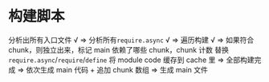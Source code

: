 # 构建脚本

分析出所有入口文件 √
=>
分析所有`require.async` √
=>
遍历构建 √
=>
如果符合 chunk，则独立出来，标记 main 依赖了哪些 chunk，chunk 计数
替换`require.async`/`require`/`define`
将 module code 缓存到 cache 里
=>
全部构建完成
=>
依次生成 main 代码 + 追加 chunk 数组
=>
生成 main 文件
